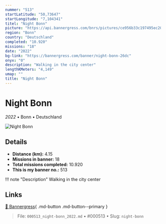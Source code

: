 ```yaml
---
nummer: "513"
startLatitude: "50,73647"
startLongitude: "7,104341"
titel: "Night Bonn"
picture: "https://api.bannergress.com/bnrs/pictures/ce956b33c197495ec20d63fdf9718715"
region: "Bonn"
country: "Deutschland"
completed: "10.920"
missions: "18"
date: "2022"
bg-link: "https://bannergress.com/banner/night-bonn-26dc"
onyx: "0"
description: "Walking in the city center"
lengthKMeters: "4,149"
umap: ""
title: "Night Bonn"
---
```

# Night Bonn

*2022* • Bonn • Deutschland

![Night Bonn](https://api.bannergress.com/bnrs/pictures/ce956b33c197495ec20d63fdf9718715)

## Details
- **Distance (km):** 4.15
- **Missions in banner:** 18
- **Total missions completed:** 10.920
- **This is my banner no.:** 513


!!! note "Description"
    Walking in the city center



## Links
[🔗 Bannergress](https://bannergress.com/banner/night-bonn-26dc){ .md-button .md-button--primary }



> File: `000513_night-bonn_2022.md` • #000513 • Slug: `night-bonn`
